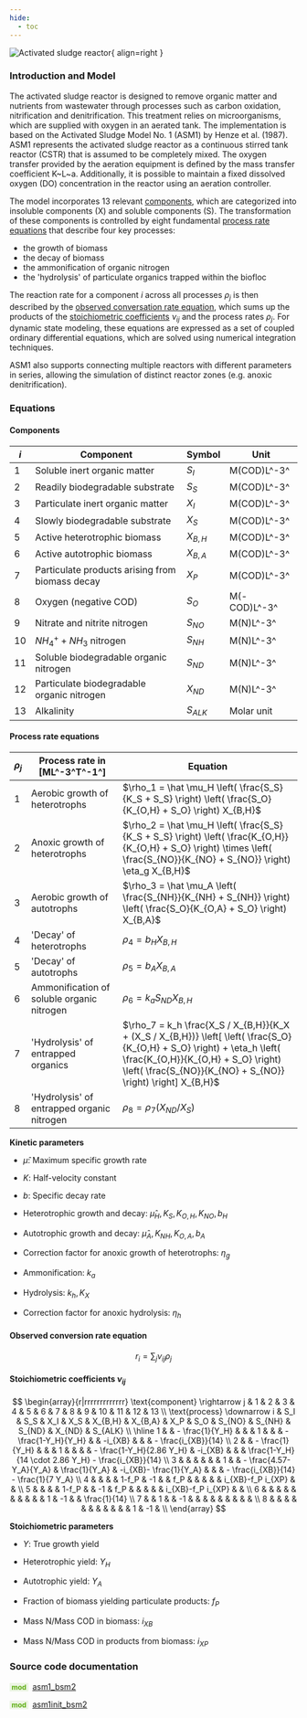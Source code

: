 ```yaml
---
hide:
  - toc
---
```


![Activated sludge reactor](https://gitlab.rrze.fau.de/evt/klaeffizient/bsm2-python/-/raw/doc_new2/docs/assets/.icons/bsm2python/activated-sludge-reactor.svg){ align=right }
<!-- TODO: change link to main branch before merging -->

### Introduction and Model

The activated sludge reactor is designed to remove organic matter and nutrients from wastewater through processes such as carbon oxidation, nitrification and denitrification. This treatment relies on microorganisms, which are supplied with oxygen in an aerated tank. The implementation is based on the Activated Sludge Model No. 1 (ASM1) by Henze et al. (1987). ASM1 represents the activated sludge reactor as a continuous stirred tank reactor (CSTR) that is assumed to be completely mixed. The oxygen transfer provided by the aeration equipment is defined by the mass transfer coefficient K~L~a. Additionally, it is possible to maintain a fixed dissolved oxygen (DO) concentration in the reactor using an aeration controller.

The model incorporates 13 relevant [components](#components), which are categorized into insoluble components (X) and soluble components (S). The transformation of these components is controlled by eight fundamental [process rate equations](#process-rate-equations) that describe four key processes:

- the growth of biomass
- the decay of biomass
- the ammonification of organic nitrogen
- the 'hydrolysis' of particulate organics trapped within the biofloc

The reaction rate for a component $i$ across all processes $\rho_j$ is then described by the [observed conversation rate equation](#observed-conversion-rate-equation), which sums up the products of the [stoichiometric coefficients](#stoichiometric-coefficients-nu_ij) $\nu_{ij}$ and the process rates $\rho_j$. For dynamic state modeling, these equations are expressed as a set of coupled ordinary differential equations, which are solved using numerical integration techniques.

ASM1 also supports connecting multiple reactors with different parameters in series, allowing the simulation of distinct reactor zones (e.g. anoxic denitrification).


### Equations

#### Components

| $i$ | Component                                       | Symbol    | Unit         |
| --  | ----------------------------------------------  | --------- | ------------ |
| 1   | Soluble inert organic matter                    | $S_I$     | M(COD)L^-3^  |
| 2   | Readily biodegradable substrate                 | $S_S$     | M(COD)L^-3^  |
| 3   | Particulate inert organic matter                | $X_I$     | M(COD)L^-3^  |
| 4   | Slowly biodegradable substrate                  | $X_S$     | M(COD)L^-3^  |
| 5   | Active heterotrophic biomass                    | $X_{B,H}$ | M(COD)L^-3^  |
| 6   | Active autotrophic biomass                      | $X_{B,A}$ | M(COD)L^-3^  |
| 7   | Particulate products arising from biomass decay | $X_P$     | M(COD)L^-3^  |
| 8   | Oxygen (negative COD)                           | $S_O$     | M(-COD)L^-3^ |
| 9   | Nitrate and nitrite nitrogen                    | $S_{NO}$  | M(N)L^-3^    |
| 10  | $NH^+_4 + NH_3$ nitrogen                        | $S_{NH}$  | M(N)L^-3^    |
| 11  | Soluble biodegradable organic nitrogen          | $S_{ND}$  | M(N)L^-3^    |
| 12  | Particulate biodegradable organic nitrogen      | $X_{ND}$  | M(N)L^-3^    |
| 13  | Alkalinity                                      | $S_{ALK}$ | Molar unit   |


#### Process rate equations

| $\rho_j$ | Process rate in [ML^-3^T^-1^]              | Equation  |
| --       | ------------------------------------------ | --------- |
| 1        | Aerobic growth of heterotrophs             | $\rho_1 = \hat \mu_H \left( \frac{S_S}{K_S + S_S} \right) \left( \frac{S_O}{K_{O,H} + S_O} \right) X_{B,H}$ |
| 2        | Anoxic growth of heterotrophs              | $\rho_2 = \hat \mu_H \left( \frac{S_S}{K_S + S_S} \right) \left( \frac{K_{O,H}}{K_{O,H} + S_O} \right) \times \left( \frac{S_{NO}}{K_{NO} + S_{NO}} \right) \eta_g X_{B,H}$ |
| 3        | Aerobic growth of autotrophs               | $\rho_3 = \hat \mu_A \left( \frac{S_{NH}}{K_{NH} + S_{NH}} \right) \left( \frac{S_O}{K_{O,A} + S_O} \right) X_{B,A}$ |
| 4        | 'Decay' of heterotrophs                    | $\rho_4 = b_H X_{B,H}$ |
| 5        | 'Decay' of autotrophs                      | $\rho_5 = b_A X_{B,A}$ |
| 6        | Ammonification of soluble organic nitrogen | $\rho_6 = k_a S_{ND} X_{B,H}$ |
| 7        | 'Hydrolysis' of entrapped organics         | $\rho_7 = k_h \frac{X_S / X_{B,H}}{K_X + (X_S / X_{B,H})} \left[ \left( \frac{S_O}{K_{O,H} + S_O} \right) + \eta_h \left( \frac{K_{O,H}}{K_{O,H} + S_O} \right) \left( \frac{S_{NO}}{K_{NO} + S_{NO}} \right) \right] X_{B,H}$ |
| 8        | 'Hydrolysis' of entrapped organic nitrogen | $\rho_8 = \rho_7 (X_{ND} / X_S)$ |


**Kinetic parameters**

- $\hat \mu$: Maximum specific growth rate

- $K$: Half-velocity constant

- $b$: Specific decay rate

- Heterotrophic growth and decay: $\hat \mu_H, K_S, K_{O,H}, K_{NO}, b_H$

- Autotrophic growth and decay: $\hat \mu_A, K_{NH}, K_{O,A}, b_A$

- Correction factor for anoxic growth of heterotrophs: $\eta_g$

- Ammonification: $k_a$

- Hydrolysis: $k_h, K_X$

- Correction factor for anoxic hydrolysis: $\eta_h$


#### Observed conversion rate equation

$$
r_i = \sum_j \nu_{ij}\rho_j
$$

#### Stoichiometric coefficients $\nu_{ij}$

$$
\begin{array}{r|rrrrrrrrrrrrr}
\text{component} \rightarrow j & 1 & 2 & 3 & 4 & 5 & 6 & 7 & 8 & 9 & 10 & 11 & 12 & 13 \\
\text{process} \downarrow i & S_I & S_S & X_I & X_S & X_{B,H} & X_{B,A} & X_P & S_O & S_{NO} & S_{NH} & S_{ND} & X_{ND} & S_{ALK} \\ \hline
1 &  & - \frac{1}{Y_H} &  &  & 1 &  &  & - \frac{1-Y_H}{Y_H} &  & -i_{XB} &  &  & - \frac{i_{XB}}{14} \\
2 &  & - \frac{1}{Y_H} &  &  & 1 &  &  &  & - \frac{1-Y_H}{2.86 Y_H} & -i_{XB} &  &  & \frac{1-Y_H}{14 \cdot 2.86 Y_H} - \frac{i_{XB}}{14} \\
3 &  &  &  &  &  & 1 &  &  - \frac{4.57-Y_A}{Y_A} & \frac{1}{Y_A} & -i_{XB}- \frac{1}{Y_A} &  &  & - \frac{i_{XB}}{14} - \frac{1}{7 Y_A} \\
4 &  &  &  & 1-f_P & -1 &  & f_P &  &  &  &  & i_{XB}-f_P i_{XP} &  & \\
5 &  &  &  & 1-f_P &  & -1 & f_P &  &  &  &  & i_{XB}-f_P i_{XP} &  & \\
6 &  &  &  &  &  &  &  &  &  & 1 & -1 &  & \frac{1}{14} \\
7 &  & 1 &  & -1 &  &  &  &  &  &  &  &  & \\
8 &  &  &  &  &  &  &  &  &  &  & 1 & -1 & \\
\end{array}
$$

**Stoichiometric parameters**

- $Y$: True growth yield

- Heterotrophic yield: $Y_H$

- Autotrophic yield: $Y_A$

- Fraction of biomass yielding particulate products: $f_P$

- Mass N/Mass COD in biomass: $i_{XB}$

- Mass N/Mass COD in products from biomass: $i_{XP}$


### Source code documentation

<span style=
  "color: #5cad0f;
  font-weight: bold;
  font-size: .85em;
  background-color: #5cad0f1a;
  padding: 0 .3em;
  border-radius: .1rem;
  margin-right: 0.2rem;">
mod</span> [asm1_bsm2](/reference/bsm2_python/bsm2/asm1_bsm2)

<span style=
  "color: #5cad0f;
  font-weight: bold;
  font-size: .85em;
  background-color: #5cad0f1a;
  padding: 0 .3em;
  border-radius: .1rem;
  margin-right: 0.2rem;">
mod</span> [asm1init_bsm2](/reference/bsm2_python/bsm2/init/asm1init_bsm2)


[^1]: [Benchmarking of Control Strategies for Wastewater Treatment Plants](https://iwaponline.com/ebooks/book-pdf/650794/wio9781780401171.pdf), chap. 4.2.1 Activated Sludge Model No. 1
[^2]: [Activated Sludge Model No. 1, Henze et al. (1987)](https://www.researchgate.net/publication/243624144_Activated_Sludge_Model_No_1)

